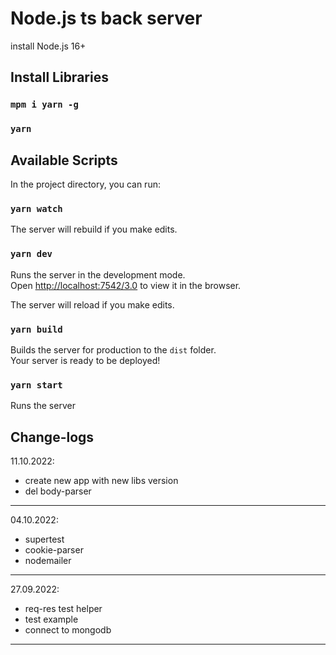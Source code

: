 # Node.js ts back server

install Node.js 16+

## Install Libraries

### `mpm i yarn -g`
### `yarn`

## Available Scripts

In the project directory, you can run:

### `yarn watch`

The server will rebuild if you make edits.

### `yarn dev`

Runs the server in the development mode.<br />
Open [http://localhost:7542/3.0](http://localhost:7542/3.0) to view it in the browser.

The server will reload if you make edits.

### `yarn build`

Builds the server for production to the `dist` folder.<br />
Your server is ready to be deployed!

### `yarn start`

Runs the server

## Change-logs

11.10.2022:

- create new app with new libs version
- del body-parser
---

04.10.2022:

- supertest
- cookie-parser
- nodemailer
---

27.09.2022:

- req-res test helper
- test example
- connect to mongodb
---